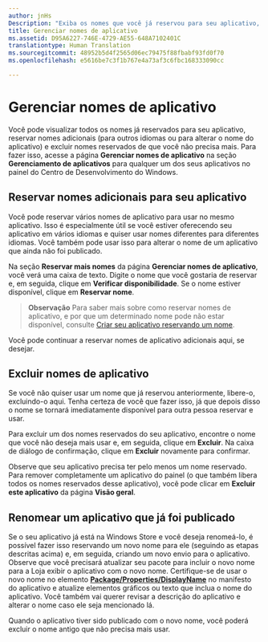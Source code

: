 ```yaml
---
author: jnHs
Description: "Exiba os nomes que você já reservou para seu aplicativo, reserve nomes adicionais (para outros idiomas ou para alterar o nome do aplicativo) e exclua nomes reservados de que você não precisa mais."
title: Gerenciar nomes de aplicativo
ms.assetid: D95A6227-746E-4729-AE55-648A7102401C
translationtype: Human Translation
ms.sourcegitcommit: 48952b5d4f2565d06ec79475f88fbabf93fd0f70
ms.openlocfilehash: e5616be7c3f1b767e4a73af3c6fbc168333090cc

---
```


# Gerenciar nomes de aplicativo


Você pode visualizar todos os nomes já reservados para seu aplicativo, reservar nomes adicionais (para outros idiomas ou para alterar o nome do aplicativo) e excluir nomes reservados de que você não precisa mais. Para fazer isso, acesse a página **Gerenciar nomes de aplicativo** na seção **Gerenciamento de aplicativos** para qualquer um dos seus aplicativos no painel do Centro de Desenvolvimento do Windows.

## Reservar nomes adicionais para seu aplicativo

Você pode reservar vários nomes de aplicativo para usar no mesmo aplicativo. Isso é especialmente útil se você estiver oferecendo seu aplicativo em vários idiomas e quiser usar nomes diferentes para diferentes idiomas. Você também pode usar isso para alterar o nome de um aplicativo que ainda não foi publicado.

Na seção **Reservar mais nomes** da página **Gerenciar nomes de aplicativo**, você verá uma caixa de texto. Digite o nome que você gostaria de reservar e, em seguida, clique em **Verificar disponibilidade**. Se o nome estiver disponível, clique em **Reservar nome**.

> **Observação**  Para saber mais sobre como reservar nomes de aplicativo, e por que um determinado nome pode não estar disponível, consulte [Criar seu aplicativo reservando um nome](create-your-app-by-reserving-a-name.md).

Você pode continuar a reservar nomes de aplicativo adicionais aqui, se desejar.

## Excluir nomes de aplicativo

Se você não quiser usar um nome que já reservou anteriormente, libere-o, excluindo-o aqui. Tenha certeza de você que fazer isso, já que depois disso o nome se tornará imediatamente disponível para outra pessoa reservar e usar.

Para excluir um dos nomes reservados do seu aplicativo, encontre o nome que você não deseja mais usar e, em seguida, clique em **Excluir**. Na caixa de diálogo de confirmação, clique em **Excluir** novamente para confirmar.

Observe que seu aplicativo precisa ter pelo menos um nome reservado. Para remover completamente um aplicativo do painel (o que também libera todos os nomes reservados desse aplicativo), você pode clicar em **Excluir este aplicativo** da página **Visão geral**.

## Renomear um aplicativo que já foi publicado

Se o seu aplicativo já está na Windows Store e você deseja renomeá-lo, é possível fazer isso reservando um novo nome para ele (seguindo as etapas descritas acima) e, em seguida, criando um novo envio para o aplicativo. Observe que você precisará atualizar seu pacote para incluir o novo nome para a Loja exibir o aplicativo com o novo nome. Certifique-se de usar o novo nome no elemento [**Package/Properties/DisplayName**](https://msdn.microsoft.com/library/windows/apps/dn423240) no manifesto do aplicativo e atualize elementos gráficos ou texto que inclua o nome do aplicativo. Você também vai querer revisar a descrição do aplicativo e alterar o nome caso ele seja mencionado lá.

Quando o aplicativo tiver sido publicado com o novo nome, você poderá excluir o nome antigo que não precisa mais usar.

 

 







<!--HONumber=Aug16_HO3-->


